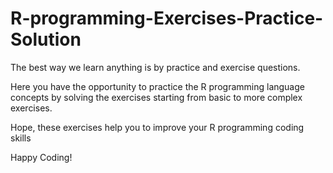# R-programming-Exercises-Practice-Solution

The best way we learn anything is by practice and exercise questions. 

Here you have the opportunity to practice the R programming language concepts by solving the exercises starting from basic to more complex exercises.

Hope, these exercises help you to improve your R programming coding skills

Happy Coding!
 
